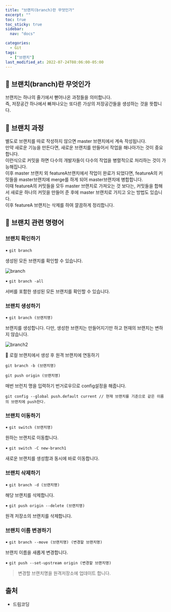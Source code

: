 ```yaml
---
title: "브랜치(branch)란 무엇인가"
excerpt: ""
toc: true
toc_sticky: true
sidebar:
  nav: "docs"

categories:
  - Git
tags:
  - ["브랜치"]
last_modified_at: 2022-07-24T08:06:00-05:00
---
```


## 📄 브랜치(branch)란 무엇인가

브랜치는 하나의 줄기에서 뻗어나온 과정들을 의미합니다.<br>
즉, 저장공간 하나에서 빠져나오는 또다른 가상의 저장공간들을 생성하는 것을 뜻합니다.

## 📄 브랜치 과정

별도로 브랜치를 따로 작성하지 않으면 master 브랜치에서 계속 작성됩니다.<br>
만약 새로운 기능을 만든다면, 새로운 브랜치를 만들어서 작업을 해나아가는 것이 중요합니다.<br>
이런식으로 커밋을 하면 다수의 개발자들이 다수의 작업을 병렬적으로 처리하는 것이 가능해집니다.<br>
이후 master 브랜치 외 featureA브랜치에서 작업이 완료가 되었다면, featureA의 커밋들을 master브랜치에 merge를 하게 되어 master브랜치에 병합합니다.<br>
이때 featureA의 커밋들을 모두 master 브랜치로 가져오는 것 보다는, 커밋들을 합해서 새로운 하나의 커밋을 만들어 준 후에 master 브랜치로 가지고 오는 방법도 있습니다. <br>
이후 featureA 브랜치는 삭제를 하여 깔끔하게 정리합니다.

## 📄 브랜치 관련 명령어

### 브랜치 확인하기

▪ `git branch`

생성된 모든 브랜치를 확인할 수 있습니다.

![branch](https://user-images.githubusercontent.com/56298540/180636895-055417a1-dc17-4bc2-b348-4a05bb157088.PNG)
<br>

▪ `git branch -all`

서버를 포함한 생성된 모든 브랜치를 확인할 수 있습니다.

### 브랜치 생성하기

▪ `git branch (브랜치명)`

브랜치를 생성합니다. 다만, 생성한 브랜치는 만들어지기만 하고 현재의 브랜치는 변하지 않습니다.

![branch2](https://user-images.githubusercontent.com/56298540/180637006-39937e56-9d17-46af-87d0-a577151e20c0.PNG)

📌 로컬 브랜치에서 생성 후 원격 브랜치에 연동하기

```
git branch -b (브랜치명)

git push origin (브랜치명)
```

매번 브런치 명을 입력하기 번거로우므로 config설정을 해줍니다.

```
git config --global push.default current // 현재 브랜치를 기준으로 같은 이름의 브랜치에 push한다.
```

### 브랜치 이동하기

▪ `git switch (브랜치명)`

원하는 브랜치로 이동합니다.

▪ `git switch -C new-branch1`

새로운 브랜치를 생성함과 동시에 바로 이동합니다.

### 브랜치 삭제하기

▪ `git branch -d (브랜치명)`

해당 브랜치를 삭제합니다.

▪ `git push origin --delete (브랜치명)`

원격 저장소의 브랜치를 삭제합니다.

### 브랜치 이름 변경하기

▪ `git branch --move (브랜치명) (변경할 브랜치명)`

브랜치 이름을 새롭게 변경합니다.

▪ `git push --set-upstream origin (변경할 브랜치명)`

> 변경할 브랜치명을 원격저장소에 업데이트 합니다.

## 출처

- 드림코딩

